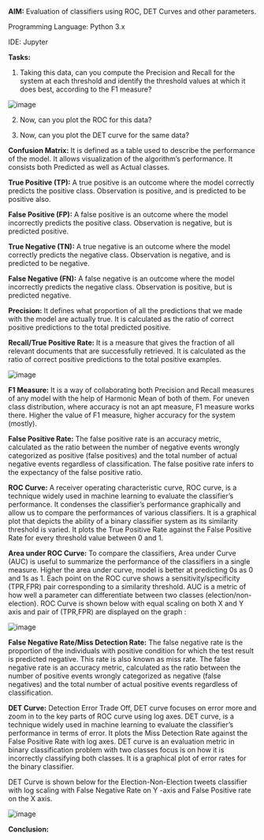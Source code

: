 **AIM:** Evaluation of classifiers using ROC, DET Curves and other parameters.

Programming Language: Python 3.x 

IDE: Jupyter

**Tasks:** 
1) Taking this data, can you compute the Precision and Recall for the system at each threshold and identify the threshold values at which it does best,
according to the F1 measure?

![image](https://user-images.githubusercontent.com/38240162/72672985-68a06b00-3a5b-11ea-8dfb-75248f265724.png)

2) Now, can you plot the ROC for this data?

3) Now, can you plot the DET curve for the same data?


**Confusion Matrix:** It is defined as a table used to describe the performance of the model. It allows visualization of the algorithm’s performance. It consists both Predicted as well as Actual classes. 

**True Positive (TP):** A true positive is an outcome where the model correctly predicts the positive class. Observation is positive, and is predicted to be positive also.

**False Positive (FP):** A false positive is an outcome where the model incorrectly predicts the positive class. Observation is negative, but is predicted positive. 

**True Negative (TN):** A true negative is an outcome where the model correctly predicts the negative class. Observation is negative, and is predicted to be negative.

**False Negative (FN):** A false negative is an outcome where the model incorrectly predicts the negative class. Observation is positive, but is predicted negative. 

**Precision:** It defines what proportion of all the predictions that we made with the model are actually true. It is calculated as the ratio of correct positive predictions to the total predicted positive.

**Recall/True Positive Rate:** It is a measure that gives the fraction of all relevant documents that are successfully retrieved. It is calculated as the ratio of correct positive predictions to the total positive examples.

![image](https://user-images.githubusercontent.com/38240162/72673042-67237280-3a5c-11ea-8302-6c466d87ecc9.png)

**F1 Measure:** It is a way of collaborating both Precision and Recall measures of any model with the help of Harmonic Mean of both of them. For uneven class distribution, where accuracy is not an apt measure, F1 measure works there. Higher the value of F1 measure, higher accuracy for the system (mostly).

**False Positive Rate:** The false positive rate is an accuracy metric, calculated as the ratio between the number of negative events wrongly categorized as positive (false positives) and the total number of actual negative events regardless of classification. The false positive rate infers to the expectancy of the false positive ratio.

**ROC Curve:** A receiver operating characteristic curve, ROC curve, is a technique widely used in machine learning to evaluate the classifier’s performance. It condenses the classifier’s performance graphically and allow us to compare the performances of various classifiers.
It is a graphical plot that depicts the ability of a binary classifier system as its similarity threshold is varied. It plots the True Positive Rate against the False Positive Rate for every threshold value between 0 and 1. 

**Area under ROC Curve:** To compare the classifiers, Area under Curve (AUC) is useful to summarize the performance of the classifiers in a single measure. Higher the area under curve, model is better at predicting 0s as 0 and 1s as 1.
Each point on the ROC curve shows a sensitivity/specificity (TPR,FPR) pair corresponding to a similarity threshold. AUC is a metric of how well a parameter can differentiate between two classes (election/non-election).
ROC Curve is shown below with equal scaling on both X and Y axis and pair of (TPR,FPR) are displayed on the graph : 

![image](https://user-images.githubusercontent.com/38240162/72673022-f8deb000-3a5b-11ea-8a2f-06dccda2d213.png)

**False Negative Rate/Miss Detection Rate:** The false negative rate is the proportion of the individuals with positive condition for which the test result is predicted negative. This rate is also known as miss rate.
The false negative rate is an accuracy metric, calculated as the ratio between the number of positive events wrongly categorized as negative (false negatives) and the total number of actual positive events regardless of classification. 

**DET Curve:** Detection Error Trade Off, DET curve focuses on error more and zoom in to the key parts of ROC curve using log axes. 
DET curve, is a technique widely used in machine learning to evaluate the classifier’s performance in terms of error. It plots the Miss Detection Rate against the False Positive Rate with log axes.
DET curve is an evaluation metric in binary classification problem with two classes focus is on how it is incorrectly classifying both classes. It is a graphical plot of error rates for the binary classifier. 

DET Curve is shown below for the Election-Non-Election tweets classifier with log scaling with False Negative Rate on Y -axis and False Positive rate on the X axis.

![image](https://user-images.githubusercontent.com/38240162/72673030-288db800-3a5c-11ea-9a58-6dc07e65a930.png)


 **Conclusion:**
